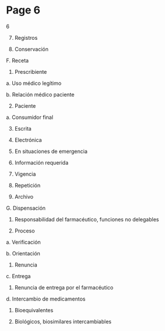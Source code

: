 # Page 6

6

7. Registros

8. Conservación

F. Receta

1. Prescribiente

a. Uso médico legítimo

b. Relación médico paciente

2. Paciente

a.  Consumidor final

3. Escrita

4. Electrónica

5. En situaciones de emergencia

6. Información requerida

7. Vigencia

8. Repetición

9. Archivo

G. Dispensación

1. Responsabilidad del farmacéutico, funciones no delegables

2. Proceso

a. Verificación

b. Orientación

1) Renuncia

c. Entrega

1) Renuncia de entrega por el farmacéutico

d. Intercambio de medicamentos

1) Bioequivalentes

2) Biológicos, biosimilares intercambiables

